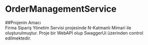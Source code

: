 # OrderManagementService
##Projenin Amacı </br>
Firma Sipariş Yönetim Servisi projesinde N-Katmanlı Mimari ile oluşturulmuştur. Proje bir WebAPI olup SwaggerUi üzerinden control edilmektedir.
